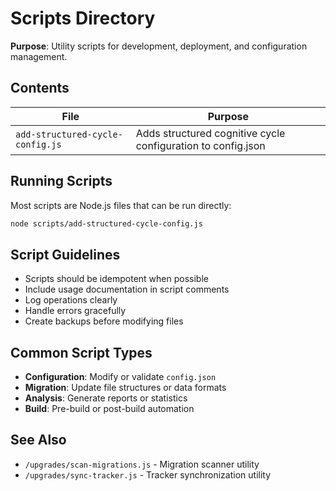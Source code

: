 # Scripts Directory

**Purpose**: Utility scripts for development, deployment, and configuration management.

## Contents

| File | Purpose |
|------|---------|
| `add-structured-cycle-config.js` | Adds structured cognitive cycle configuration to config.json |

## Running Scripts

Most scripts are Node.js files that can be run directly:

```bash
node scripts/add-structured-cycle-config.js
```

## Script Guidelines

- Scripts should be idempotent when possible
- Include usage documentation in script comments
- Log operations clearly
- Handle errors gracefully
- Create backups before modifying files

## Common Script Types

- **Configuration**: Modify or validate `config.json`
- **Migration**: Update file structures or data formats
- **Analysis**: Generate reports or statistics
- **Build**: Pre-build or post-build automation

## See Also

- `/upgrades/scan-migrations.js` - Migration scanner utility
- `/upgrades/sync-tracker.js` - Tracker synchronization utility

